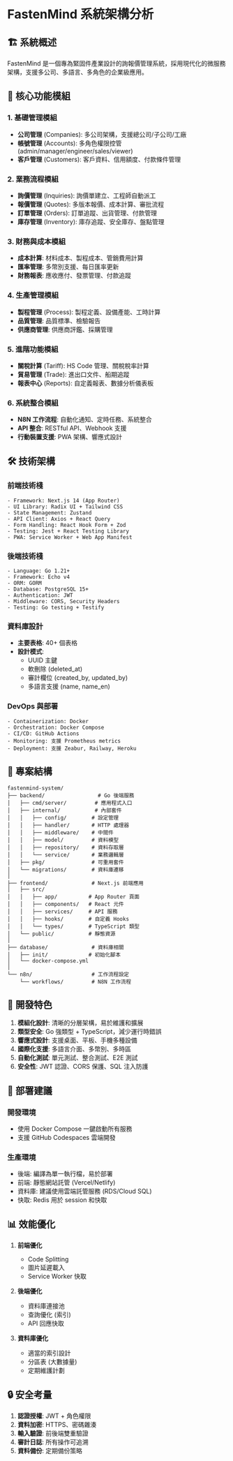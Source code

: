 # FastenMind 系統架構分析

## 🏗️ 系統概述

FastenMind 是一個專為緊固件產業設計的詢報價管理系統，採用現代化的微服務架構，支援多公司、多語言、多角色的企業級應用。

## 🎯 核心功能模組

### 1. 基礎管理模組
- **公司管理** (Companies): 多公司架構，支援總公司/子公司/工廠
- **帳號管理** (Accounts): 多角色權限控管 (admin/manager/engineer/sales/viewer)
- **客戶管理** (Customers): 客戶資料、信用額度、付款條件管理

### 2. 業務流程模組
- **詢價管理** (Inquiries): 詢價單建立、工程師自動派工
- **報價管理** (Quotes): 多版本報價、成本計算、審批流程
- **訂單管理** (Orders): 訂單追蹤、出貨管理、付款管理
- **庫存管理** (Inventory): 庫存追蹤、安全庫存、盤點管理

### 3. 財務與成本模組
- **成本計算**: 材料成本、製程成本、管銷費用計算
- **匯率管理**: 多幣別支援、每日匯率更新
- **財務報表**: 應收應付、發票管理、付款追蹤

### 4. 生產管理模組
- **製程管理** (Process): 製程定義、設備產能、工時計算
- **品質管理**: 品質標準、檢驗報告
- **供應商管理**: 供應商評鑑、採購管理

### 5. 進階功能模組
- **關稅計算** (Tariff): HS Code 管理、關稅稅率計算
- **貿易管理** (Trade): 進出口文件、船期追蹤
- **報表中心** (Reports): 自定義報表、數據分析儀表板

### 6. 系統整合模組
- **N8N 工作流程**: 自動化通知、定時任務、系統整合
- **API 整合**: RESTful API、Webhook 支援
- **行動裝置支援**: PWA 架構、響應式設計

## 🛠️ 技術架構

### 前端技術棧
```
- Framework: Next.js 14 (App Router)
- UI Library: Radix UI + Tailwind CSS
- State Management: Zustand
- API Client: Axios + React Query
- Form Handling: React Hook Form + Zod
- Testing: Jest + React Testing Library
- PWA: Service Worker + Web App Manifest
```

### 後端技術棧
```
- Language: Go 1.21+
- Framework: Echo v4
- ORM: GORM
- Database: PostgreSQL 15+
- Authentication: JWT
- Middleware: CORS, Security Headers
- Testing: Go testing + Testify
```

### 資料庫設計
- **主要表格**: 40+ 個表格
- **設計模式**: 
  - UUID 主鍵
  - 軟刪除 (deleted_at)
  - 審計欄位 (created_by, updated_by)
  - 多語言支援 (name, name_en)

### DevOps 與部署
```
- Containerization: Docker
- Orchestration: Docker Compose
- CI/CD: GitHub Actions
- Monitoring: 支援 Prometheus metrics
- Deployment: 支援 Zeabur, Railway, Heroku
```

## 📁 專案結構

```
fastenmind-system/
├── backend/                 # Go 後端服務
│   ├── cmd/server/         # 應用程式入口
│   ├── internal/           # 內部套件
│   │   ├── config/        # 設定管理
│   │   ├── handler/       # HTTP 處理器
│   │   ├── middleware/    # 中間件
│   │   ├── model/         # 資料模型
│   │   ├── repository/    # 資料存取層
│   │   └── service/       # 業務邏輯層
│   ├── pkg/               # 可重用套件
│   └── migrations/        # 資料庫遷移
│
├── frontend/              # Next.js 前端應用
│   ├── src/
│   │   ├── app/          # App Router 頁面
│   │   ├── components/   # React 元件
│   │   ├── services/     # API 服務
│   │   ├── hooks/        # 自定義 Hooks
│   │   └── types/        # TypeScript 類型
│   └── public/           # 靜態資源
│
├── database/              # 資料庫相關
│   ├── init/             # 初始化腳本
│   └── docker-compose.yml
│
└── n8n/                   # 工作流程設定
    └── workflows/         # N8N 工作流程
```

## 🔧 開發特色

1. **模組化設計**: 清晰的分層架構，易於維護和擴展
2. **類型安全**: Go 強類型 + TypeScript，減少運行時錯誤
3. **響應式設計**: 支援桌面、平板、手機多種設備
4. **國際化支援**: 多語言介面、多幣別、多時區
5. **自動化測試**: 單元測試、整合測試、E2E 測試
6. **安全性**: JWT 認證、CORS 保護、SQL 注入防護

## 🚀 部署建議

### 開發環境
- 使用 Docker Compose 一鍵啟動所有服務
- 支援 GitHub Codespaces 雲端開發

### 生產環境
- 後端: 編譯為單一執行檔，易於部署
- 前端: 靜態網站託管 (Vercel/Netlify)
- 資料庫: 建議使用雲端託管服務 (RDS/Cloud SQL)
- 快取: Redis 用於 session 和快取

## 📊 效能優化

1. **前端優化**
   - Code Splitting
   - 圖片延遲載入
   - Service Worker 快取

2. **後端優化**
   - 資料庫連接池
   - 查詢優化 (索引)
   - API 回應快取

3. **資料庫優化**
   - 適當的索引設計
   - 分區表 (大數據量)
   - 定期維護計劃

## 🔒 安全考量

1. **認證授權**: JWT + 角色權限
2. **資料加密**: HTTPS、密碼雜湊
3. **輸入驗證**: 前後端雙重驗證
4. **審計日誌**: 所有操作可追溯
5. **資料備份**: 定期備份策略